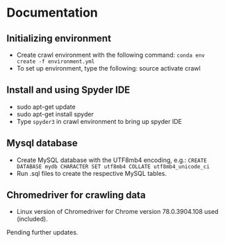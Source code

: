 # Documentation

## Initializing environment

- Create crawl environment with the following command:
`conda env create -f environment.yml`
- To set up environment, type the following: source activate crawl

## Install and using Spyder IDE

- sudo apt-get update
- sudo apt-get install spyder
- Type `spyder3` in crawl environment to bring up spyder IDE

## Mysql database

- Create MySQL database with the UTF8mb4 encoding, e.g.:
`CREATE DATABASE mydb CHARACTER SET utf8mb4 COLLATE utf8mb4_unicode_ci`
- Run .sql files to create the respective MySQL tables.

## Chromedriver for crawling data
- Linux version of Chromedriver for Chrome version 78.0.3904.108 used (included).


Pending further updates.
